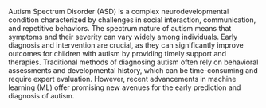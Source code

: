 Autism Spectrum Disorder (ASD) is a complex neurodevelopmental condition characterized by challenges in social interaction, communication, and repetitive behaviors. 
The spectrum nature of autism means that symptoms and their severity can vary widely among individuals. Early diagnosis and intervention are crucial, as they can
significantly improve outcomes for children with autism by providing timely support and therapies.
Traditional methods of diagnosing autism often rely on behavioral assessments and developmental history, which can be time-consuming and require expert evaluation. 
However, recent advancements in machine learning (ML) offer promising new avenues for the early prediction and diagnosis of autism.
